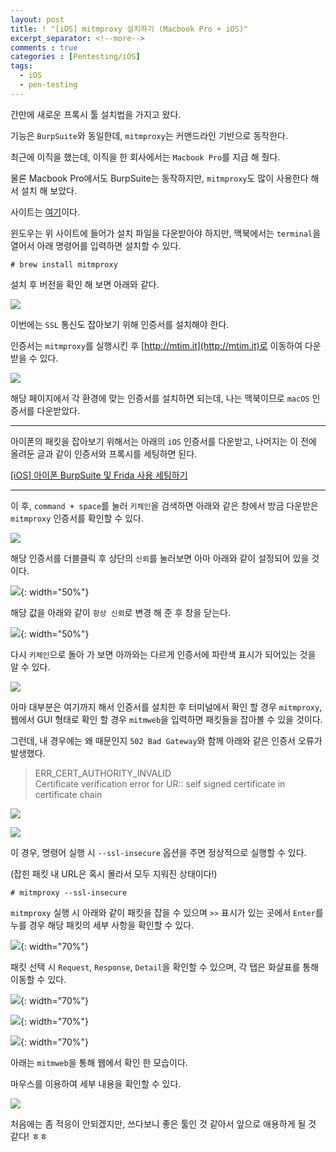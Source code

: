 ```yaml
---
layout: post
title: ! "[iOS] mitmproxy 설치하기 (Macbook Pro + iOS)"
excerpt_separator: <!--more-->
comments : true
categories : [Pentesting/iOS]
tags:
  - iOS
  - pen-testing
---
```


간만에 새로운 프록시 툴 설치법을 가지고 왔다.  

기능은 `BurpSuite`와 동일한데, `mitmproxy`는 커맨드라인 기반으로 동작한다.  

<!--more-->

최근에 이직을 했는데, 이직을 한 회사에서는 `Macbook Pro`를 지급 해 줬다.  

물론 Macbook Pro에서도 BurpSuite는 동작하지만, `mitmproxy`도 많이 사용한다 해서 설치 해 보았다.  

사이트는 [여기](https://mitmproxy.org/)이다.  

윈도우는 위 사이트에 들어가 설치 파일을 다운받아야 하지만, 맥북에서는 `terminal`을 열어서 아래 명령어를 입력하면 설치할 수 있다.  

```
# brew install mitmproxy
```

설치 후 버전을 확인 해 보면 아래와 같다.  

![](/images/pen-testing/ios/mitmproxy_install/01.png)  

이번에는 `SSL` 통신도 잡아보기 위해 인증서를 설치해야 한다.  

인증서는 `mitmproxy`를 실행시킨 후 [http://mtim.it](http://mtim.it)로 이동하여 다운받을 수 있다.  

![](/images/pen-testing/ios/mitmproxy_install/02.png)  

해당 페이지에서 각 환경에 맞는 인증서를 설치하면 되는데, 나는 맥북이므로 `macOS` 인증서를 다운받았다.  

---  

아이폰의 패킷을 잡아보기 위해서는 아래의 `iOS` 인증서를 다운받고, 나머지는 이 전에 올려둔 글과 같이 인증서와 프록시를 세팅하면 된다.  

[[iOS] 아이폰 BurpSuite 및 Frida 사용 세팅하기](https://mingzz1.github.io/pentesting/ios/2019/12/12/iOS-setting.html)

---  

이 후, `command + space`를 눌러 `키체인`을 검색하면 아래와 같은 창에서 방금 다운받은 `mitmproxy` 인증서를 확인할 수 있다.  

![](/images/pen-testing/ios/mitmproxy_install/03.png)  

해당 인증서를 더블클릭 후 상단의 `신뢰`를 눌러보면 아마 아래와 같이 설정되어 있을 것이다.  

![](/images/pen-testing/ios/mitmproxy_install/04.png){: width="50%"}  

해당 값을 아래와 같이 `항상 신뢰`로 변경 해 준 후 창을 닫는다.  

![](/images/pen-testing/ios/mitmproxy_install/05.png){: width="50%"}  

다시 `키체인`으로 돌아 가 보면 아까와는 다르게 인증서에 파란색 표시가 되어있는 것을 알 수 있다.  

![](/images/pen-testing/ios/mitmproxy_install/06.png)  

아마 대부분은 여기까지 해서 인증서를 설치한 후 터미널에서 확인 할 경우 `mitmproxy`, 웹에서 GUI 형태로 확인 할 경우 `mitmweb`을 입력하면 패킷들을 잡아볼 수 있을 것이다.  

그런데, 내 경우에는 왜 때문인지 `502 Bad Gateway`와 함께 아래와 같은 인증서 오류가 발생했다.  

> ERR_CERT_AUTHORITY_INVALID  
> Certificate verification error for UR:: self signed certificate in certificate chain

![](/images/pen-testing/ios/mitmproxy_install/07.png)  

![](/images/pen-testing/ios/mitmproxy_install/08.png)  

이 경우, 명령어 실행 시 `--ssl-insecure` 옵션을 주면 정상적으로 실행할 수 있다.  

(잡힌 패킷 내 URL은 혹시 몰라서 모두 지워진 상태이다!)  

```
# mitmproxy --ssl-insecure
```

`mitmproxy` 실행 시 아래와 같이 패킷을 잡을 수 있으며 `>>` 표시가 있는 곳에서 `Enter`를 누를 경우 해당 패킷의 세부 사항을 확인할 수 있다.  

![](/images/pen-testing/ios/mitmproxy_install/09.png){: width="70%"}  

패킷 선택 시 `Request`, `Response`, `Detail`을 확인할 수 있으며, 각 탭은 화살표를 통해 이동할 수 있다.  

![](/images/pen-testing/ios/mitmproxy_install/10.png){: width="70%"}  

![](/images/pen-testing/ios/mitmproxy_install/11.png){: width="70%"}  

![](/images/pen-testing/ios/mitmproxy_install/12.png){: width="70%"}  

아래는 `mitmweb`을 통해 웹에서 확인 한 모습이다.  

마우스를 이용하여 세부 내용을 확인할 수 있다.  

![](/images/pen-testing/ios/mitmproxy_install/13.png)  

처음에는 좀 적응이 안되겠지만, 쓰다보니 좋은 툴인 것 같아서 앞으로 애용하게 될 것 같다! ㅎㅎ  

